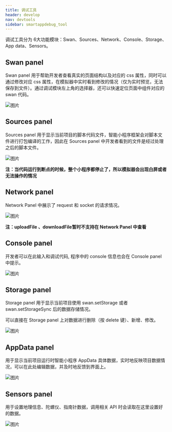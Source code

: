 ```yaml
---
title: 调试工具
header: develop
nav: devtools
sidebar: smartappdebug_tool
---
```




调试工具分为 6大功能模块：Swan、Sources、Network、Console、Storage、App data、Sensors。

## Swan panel

Swan panel 用于帮助开发者查看真实的页面结构以及对应的 css 属性，同时可以通过修改对应 css 属性，在模拟器中实时看到修改的情况（仅为实时预览，无法保存到文件）。通过调试模块左上角的选择器，还可以快速定位页面中组件对应的 swan 代码。

![图片](../../../img/tool/swan.gif)

## Sources panel
Sources panel 用于显示当前项目的脚本代码文件，智能小程序框架会对脚本文件进行打包编译的工作，因此在 Sources panel 中开发者看到的文件是经过处理之后的脚本文件。

![图片](../../../img/tool/sources.png)

**注：当代码运行到断点的时候，整个小程序都停止了，所以模拟器会出现白屏或者无法操作的情况**
## Network panel

Network Panel 中展示了 request 和 socket 的请求情况。

![图片](../../../img/tool/network.png)

**注：uploadFile 、downloadFile暂时不支持在 Network Panel 中查看**

## Console panel

开发者可以在此输入和调试代码, 程序中的 console 信息也会在 Console panel 中提示。

![图片](../../../img/tool/console.gif)

## Storage panel

Storage panel 用于显示当前项目使用 swan.setStorage 或者 swan.setStorageSync 后的数据存储情况。

可以直接在 Storage panel 上对数据进行删除（按 delete 键）、新增、修改。

![图片](../../../img/tool/storage.gif)

## AppData panel
用于显示当前项目运行时智能小程序 AppData 具体数据，实时地反映项目数据情况，可以在此处编辑数据，并及时地反馈到界面上。


![图片](../../../img/tool/appdata.gif)

## Sensors panel
用于设置地理信息、陀螺仪、指南针数据，调用相关 API 时会读取在这里设置好的数据。

![图片](../../../img/tool/sensors.gif)

